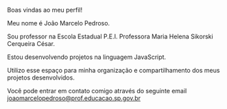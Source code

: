 Boas vindas ao meu perfil! 

Meu nome é João Marcelo Pedroso.

Sou professor na Escola Estadual P.E.I. Professora Maria Helena Sikorski Cerqueira César.

Estou desenvolvendo projetos na linguagem JavaScript. 

Utilizo esse espaço para minha organização e compartilhamento dos meus projetos desenvolvidos.

Você pode entrar em contato comigo através do seguinte email 
joaomarcelopedroso@prof.educacao.sp.gov.br 
